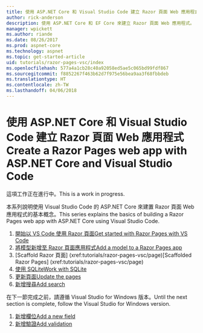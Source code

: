 ```yaml
---
title: 使用 ASP.NET Core 和 Visual Studio Code 建立 Razor 頁面 Web 應用程式
author: rick-anderson
description: 使用 ASP.NET Core 和 EF Core 來建立 Razor 頁面 Web 應用程式。
manager: wpickett
ms.author: riande
ms.date: 08/26/2017
ms.prod: aspnet-core
ms.technology: aspnet
ms.topic: get-started-article
uid: tutorials/razor-pages-vsc/index
ms.openlocfilehash: 577a4a1cb28c40a92058ed5ae5c065bd99fdf867
ms.sourcegitcommit: f8852267f463b62d7f975e56bea9aa3f68fbbdeb
ms.translationtype: HT
ms.contentlocale: zh-TW
ms.lasthandoff: 04/06/2018
---
```

# <a name="create-a-razor-pages-web-app-with-aspnet-core-and-visual-studio-code"></a><span data-ttu-id="7ed3a-103">使用 ASP.NET Core 和 Visual Studio Code 建立 Razor 頁面 Web 應用程式</span><span class="sxs-lookup"><span data-stu-id="7ed3a-103">Create a Razor Pages web app with ASP.NET Core and Visual Studio Code</span></span>

<span data-ttu-id="7ed3a-104">這項工作正在進行中。</span><span class="sxs-lookup"><span data-stu-id="7ed3a-104">This is a work in progress.</span></span>

<span data-ttu-id="7ed3a-105">本系列說明使用 Visual Studio Code 的 ASP.NET Core 來建置 Razor 頁面 Web 應用程式的基本概念。</span><span class="sxs-lookup"><span data-stu-id="7ed3a-105">This series explains the basics of building a Razor Pages web app with ASP.NET Core using Visual Studio Code.</span></span>

1. [<span data-ttu-id="7ed3a-106">開始以 VS Code 使用 Razor 頁面</span><span class="sxs-lookup"><span data-stu-id="7ed3a-106">Get started with Razor Pages with VS Code</span></span>](xref:tutorials/razor-pages-vsc/razor-pages-start)
2. [<span data-ttu-id="7ed3a-107">將模型新增至 Razor 頁面應用程式</span><span class="sxs-lookup"><span data-stu-id="7ed3a-107">Add a model to a Razor Pages app</span></span>](xref:tutorials/razor-pages-vsc/model)
3. <span data-ttu-id="7ed3a-108">[Scaffold Razor 頁面]         (xref:tutorials/razor-pages-vsc/page)</span><span class="sxs-lookup"><span data-stu-id="7ed3a-108">[Scaffolded Razor Pages]         (xref:tutorials/razor-pages-vsc/page)</span></span>
4. [<span data-ttu-id="7ed3a-109">使用 SQLite</span><span class="sxs-lookup"><span data-stu-id="7ed3a-109">Work with SQLite</span></span>](xref:tutorials/razor-pages-vsc/sql)
5. [<span data-ttu-id="7ed3a-110">更新頁面</span><span class="sxs-lookup"><span data-stu-id="7ed3a-110">Update the pages</span></span>](xref:tutorials/razor-pages-vsc/da1)
6. [<span data-ttu-id="7ed3a-111">新增搜尋</span><span class="sxs-lookup"><span data-stu-id="7ed3a-111">Add search</span></span>](xref:tutorials/razor-pages-vsc/search)

<span data-ttu-id="7ed3a-112">在下一節完成之前，請遵循 Visual Studio for Windows 版本。</span><span class="sxs-lookup"><span data-stu-id="7ed3a-112">Until the next section is complete, follow the Visual Studio for Windows version.</span></span>

1. [<span data-ttu-id="7ed3a-113">新增欄位</span><span class="sxs-lookup"><span data-stu-id="7ed3a-113">Add a new field</span></span>](xref:tutorials/razor-pages/new-field)
1. [<span data-ttu-id="7ed3a-114">新增驗證</span><span class="sxs-lookup"><span data-stu-id="7ed3a-114">Add validation</span></span>](xref:tutorials/razor-pages/validation)

